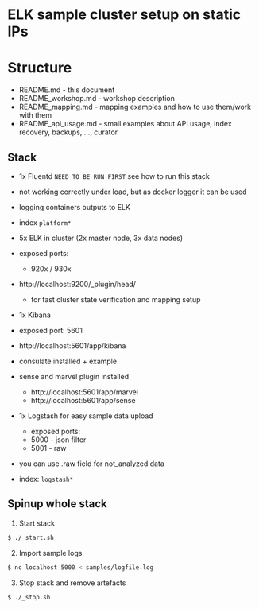 # ELK sample cluster setup on static IPs

# Structure
* README.md - this document
* README_workshop.md - workshop description
* README_mapping.md - mapping examples and how to use them/work with them
* README_api_usage.md - small examples about API usage, index recovery, backups, ..., curator

## Stack
* 1x Fluentd ```NEED TO BE RUN FIRST``` see how to run this stack
 * not working correctly under load, but as docker logger it can be used
 * logging containers outputs to ELK
 * index ```platform*```


* 5x ELK in cluster (2x master node, 3x data nodes)
 * exposed ports:
   * 920x / 930x
 * http://localhost:9200/_plugin/head/
   * for fast cluster state verification and mapping setup

* 1x Kibana
 * exposed port: 5601
 * http://localhost:5601/app/kibana
 * consulate installed + example
 * sense and marvel plugin installed
   * http://localhost:5601/app/marvel
   * http://localhost:5601/app/sense

* 1x Logstash for easy sample data upload
  * exposed ports:
   * 5000 - json filter
   * 5001 - raw
 * you can use .raw field for not_analyzed data
 * index: ```logstash*```

## Spinup whole stack
 1. Start stack
````bash
$ ./_start.sh
````
 2. Import sample logs
```bash
$ nc localhost 5000 < samples/logfile.log
````
 3. Stop stack and remove artefacts
````bash
$ ./_stop.sh
````
